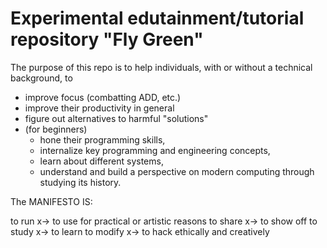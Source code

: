 # Experimental edutainment/tutorial repository "Fly Green"

The purpose of this repo is to help individuals, with or
without a technical background, to
- improve focus (combatting ADD, etc.)
- improve their productivity in general 
- figure out alternatives to harmful "solutions"
- (for beginners)
  - hone their programming skills,
  - internalize key programming and engineering concepts,
  - learn about different systems,
  - understand and build a perspective on modern computing
     through studying its history. 



The MANIFESTO IS:

to run x-> to use for practical or artistic reasons
to share x-> to show off
to study x-> to learn
to modify x-> to hack ethically and creatively

